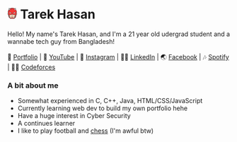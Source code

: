 # <img src="src/media/pngs/daredevil.png" height="25"> Tarek Hasan

Hello! My name's Tarek Hasan, and I'm a 21 year old udergrad student and a wannabe tech guy from Bangladesh!
<br><br>
📑 [Portfolio](ehm_might_add_later) | 🎥 [YouTube](ehm_might_add_later) | 📸 [Instagram](https://www.instagram.com/_tarekhasan_) | 👨‍💼 [LinkedIn](https://www.linkedin.com/in/tarek-hasan33/) | 🌏 [Facebook](https://www.facebook.com/liddleheart) | 🎶 [Spotify](https://open.spotify.com/user/5uvpe85ct1v93mxlzd7gc5411) | 👨‍💻 [Codeforces](https://codeforces.com/profile/liddleheart)

### A bit about me
- Somewhat experienced in C, C++, Java, HTML/CSS/JavaScript
- Currently learning web dev to build my own portfolio hehe
- Have a huge interest in Cyber Security
- A continues learner
- I like to play football and [chess](https://www.chess.com/member/liddleheart) (I'm awful btw)

